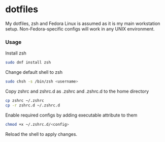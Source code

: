# dotfiles

My dotfiles, zsh and Fedora Linux is assumed as it is my main workstation setup.
Non-Fedora-specific configs will work in any UNIX environment.

### Usage

Install zsh

```sh
sudo dnf install zsh
```

Change default shell to zsh

```sh
sudo chsh -s /bin/zsh <username>
```

Copy zshrc and zshrc.d as .zshrc and .zshrc.d to the home directory

```sh
cp zshrc ~/.zshrc
cp -r zshrc.d ~/.zshrc.d
```

Enable required configs by adding executable attribute to them

```sh
chmod +x ~/.zshrc.d/<config>
```

Reload the shell to apply changes.

